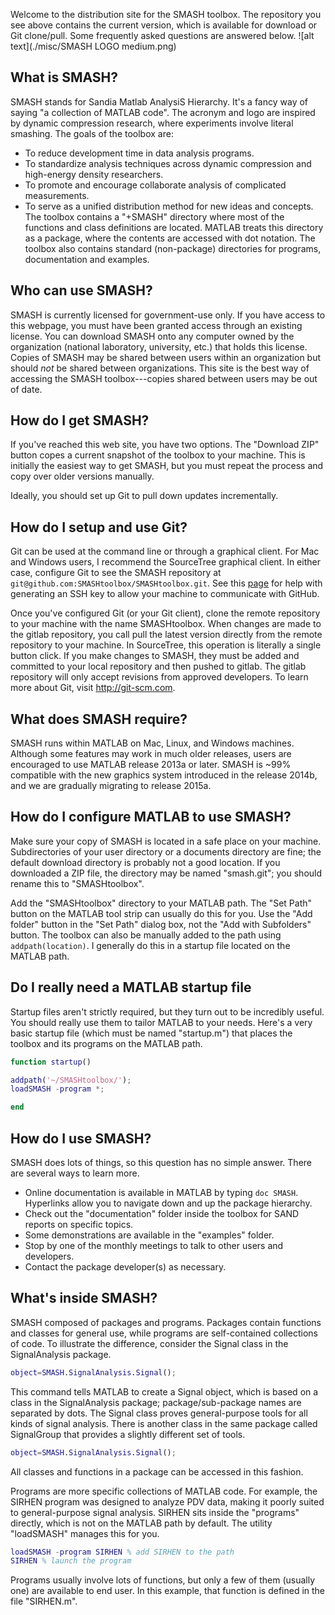 Welcome to the distribution site for the SMASH toolbox.  The repository you see above contains the current version, which is available for download or Git clone/pull.  Some frequently asked questions are answered below.
![alt text](./misc/SMASH LOGO medium.png)


## What is SMASH?

SMASH stands for Sandia Matlab AnalysiS Hierarchy. It's a fancy way of saying "a collection of MATLAB code". The acronym and logo are inspired by dynamic compression research, where experiments involve literal smashing. The goals of the toolbox are: 
- To reduce development time in data analysis programs. 
- To standardize analysis techniques across dynamic compression and high-energy density researchers. 
- To promote and encourage collaborate analysis of complicated measurements. 
- To serve as a unified distribution method for new ideas and concepts. 
The toolbox contains a "+SMASH" directory where most of the functions and class definitions are located. MATLAB treats this directory as a package, where the contents are accessed with dot notation. The toolbox also contains standard (non-package) directories for programs, documentation and examples.

## Who can use SMASH?

SMASH is currently licensed for government-use only.  If you have access to this webpage, you must have been granted access through an existing license.  You can download SMASH onto any computer owned by the organization (national laboratory, university, etc.) that holds this license.  Copies of SMASH may be shared between users within an organization but should *not* be shared between organizations.  This site is the best way of accessing the SMASH toolbox---copies shared between users may be out of date.

## How do I get SMASH?

If you've reached this web site, you have two options.  The "Download ZIP" button copes a current snapshot of the toolbox to your machine.  This is initially the easiest way to get SMASH, but you must repeat the process and copy over older versions manually. 

Ideally, you should set up Git to pull down updates incrementally.

## How do I setup and use Git?

Git can be used at the command line or through a graphical client. For Mac and Windows users, I recommend the SourceTree graphical client. In either case, configure Git to see the SMASH repository at `git@github.com:SMASHtoolbox/SMASHtoolbox.git`.  See this [page](https://help.github.com/articles/generating-an-ssh-key/) for help with generating an SSH key to allow your machine to communicate with GitHub.

Once you've configured Git (or your Git client), clone the remote repository to your machine with the name SMASHtoolbox. When changes are made to the gitlab repository, you call pull the latest version directly from the remote repository to your machine. In SourceTree, this operation is literally a single button click. If you make changes to SMASH, they must be added and committed to your local repository and then pushed to gitlab. The gitlab repository will only accept revisions from approved developers. To learn more about Git, visit http://git-scm.com.

## What does SMASH require?

SMASH runs within MATLAB on Mac, Linux, and Windows machines.  Although some features may work in much older releases, users are encouraged to use MATLAB release 2013a or later.  SMASH is ~99% compatible with the new graphics system introduced in the release 2014b, and we are gradually migrating to release 2015a.

## How do I configure MATLAB to use SMASH?

Make sure your copy of SMASH is located in a safe place on your machine. Subdirectories of your user directory or a documents directory are fine; the default download directory is probably not a good location.  If you downloaded a ZIP file, the directory may be named "smash.git"; you should rename this to "SMASHtoolbox". 

Add the "SMASHtoolbox" directory to your MATLAB path. The "Set Path" button on the MATLAB tool strip can usually do this for you. Use the "Add folder" button in the "Set Path" dialog box, not the "Add with Subfolders" button. The toolbox  can also be manually added to the path using `addpath(location)`. I generally do this in a startup file located on the MATLAB path.

## Do I really need a MATLAB startup file

Startup files aren't strictly required, but they turn out to be incredibly useful. You should really use them to tailor MATLAB to your needs.  Here's a very basic startup file (which must be named "startup.m") that places the toolbox and its programs on the MATLAB path.

```matlab
function startup()

addpath('~/SMASHtoolbox/');
loadSMASH -program *;

end
```

## How do I use SMASH?

SMASH does lots of things, so this question has no simple answer. There are several ways to learn more.
- Online documentation is available in MATLAB by typing `doc SMASH`. Hyperlinks allow you to navigate down and up the package hierarchy. 
- Check out the "documentation" folder inside the toolbox for SAND reports on specific topics. 
- Some demonstrations are available in the "examples" folder. 
- Stop by one of the monthly meetings to talk to other users and developers.
- Contact the package developer(s) as necessary.

## What's inside SMASH?

SMASH composed of packages and programs.  Packages contain functions and classes for general use, while programs are self-contained collections of code.  To illustrate the difference, consider the Signal class in the SignalAnalysis package.
```matlab
object=SMASH.SignalAnalysis.Signal();
```
This command tells MATLAB to create a Signal object, which is based on a class in the SignalAnalysis package; package/sub-package names are separated by dots.  The Signal class proves general-purpose tools for all kinds of signal analysis.  There is another class in the same package called SignalGroup that provides a slightly different set of tools.  
```matlab
object=SMASH.SignalAnalysis.Signal();
```
All classes and functions in a package can be accessed in this fashion.

Programs are more specific collections of MATLAB code.  For example, the SIRHEN program was designed to analyze PDV data, making it poorly suited to general-purpose signal analysis.  SIRHEN sits inside the "programs" directly, which is not on the MATLAB path by default.  The utility "loadSMASH" manages this for you.
```matlab
loadSMASH -program SIRHEN % add SIRHEN to the path
SIRHEN % launch the program
```
Programs usually involve lots of functions, but only a few of them (usually one) are available to end user.  In this example, that function is defined in the file "SIRHEN.m".

